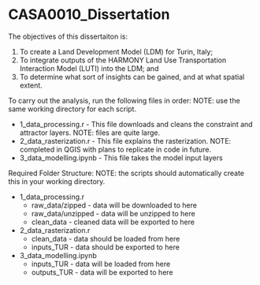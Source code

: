 # CASA0010_Dissertation

The objectives of this dissertaiton is:
1. To create a Land Development Model (LDM) for Turin, Italy;
2. To integrate outputs of the HARMONY Land Use Transportation Interaction Model (LUTI) into the LDM; and
3. To determine what sort of insights can be gained, and at what spatial extent.

To carry out the analysis, run the following files in order: NOTE: use the same working directory for each script.

- 1_data_processing.r - This file downloads and cleans the constraint and attractor layers. NOTE: files are quite large.
- 2_data_rasterization.r - This file explains the rasterization. NOTE: completed in QGIS with plans to replicate in code in future.
- 3_data_modelling.ipynb - This file takes the model input layers

Required Folder Structure: NOTE: the scripts should automatically create this in your working directory.

- 1_data_processing.r
    - raw_data/zipped - data will be downloaded to here
    - raw_data/unzipped - data will be unzipped to here
    - clean_data - cleaned data will be exported to here
- 2_data_rasterization.r 
    - clean_data - data should be loaded from here
    - inputs_TUR - data should be exported to here
- 3_data_modelling.ipynb
    - inputs_TUR - data will be loaded from here
    - outputs_TUR - data will be exported to here
